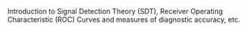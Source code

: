 Introduction to Signal Detection Theory (SDT), Receiver Operating Characteristic (ROC) Curves and measures of diagnostic accuracy, etc.

